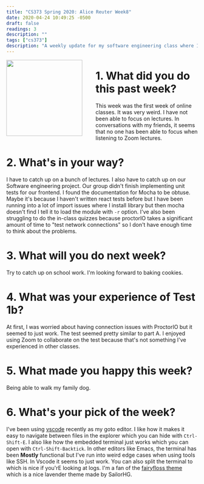 ```yaml
---
title: "CS373 Spring 2020: Alice Reuter Week8"
date: 2020-04-24 10:49:25 -0500
draft: false
readings: 3
description: ""
tags: ["cs373"]
description: "A weekly update for my software engineering class where I discuss: What online classes have been like and vscode."
---
```


<img src="/img/cs373/linkedin.png" width="200" align="left" style="padding-right:2rem" />

# 1. What did you do this past week?

This week was the first week of online classes. It was very weird. I have not been able to focus on lectures. In conversations with my friends, it seems that no one has been able to focus when listening to Zoom lectures.

# 2. What's in your way?

I have to catch up on a bunch of lectures. I also have to catch up on our Software engineering project. Our group didn't finish implementing unit tests for our frontend. I found the documentation for Mocha to be obtuse. Maybe it's because I haven't written react tests before but I have been running into a lot of import issues where I install library but then mocha doesn't find I tell it to load the module with `-r` option. I've also been struggling to do the in-class quizzes because proctorIO takes a significant amount of time to "test network connections" so I don't have enough time to think about the problems. 

# 3. What will you do next week?

Try to catch up on school work. I'm looking forward to baking cookies.

# 4. What was your experience of Test 1b?

At first, I was worried about having connection issues with ProctorIO but it seemed to just work. The test seemed pretty similar to part A. I enjoyed using Zoom to collaborate on the test because that's not something I've experienced in other classes. 

# 5. What made you happy this week?

Being able to walk my family dog. 

# 6. What's your pick of the week?

I've been using [vscode](https://code.visualstudio.com/) recently as my goto editor. I like how it makes it easy to navigate between files in the explorer which you can hide with `Ctrl-Shift-E`.  I also like how the embedded terminal just works which you can open with   `Ctrl-Shift-Backtick`. In other editors like Emacs, the terminal has been **Mostly** functional but I've run into weird edge cases when using tools like SSH. In Vscode it seems to just work. You can also split the terminal to which is nice if you'rE looking at logs. I'm a fan of the [fairyfloss theme](https://marketplace.visualstudio.com/items?itemName=nopjmp.fairyfloss) which is a nice lavender theme made by SailorHG. 